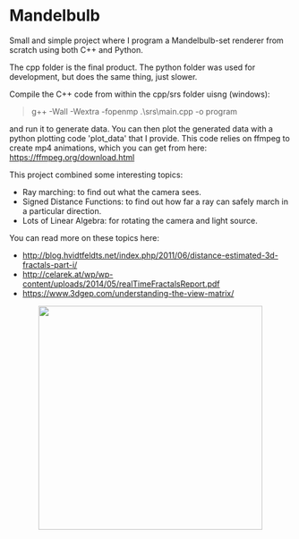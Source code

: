 # Mandelbulb

Small and simple project where I program a Mandelbulb-set renderer from scratch using both C++ and Python.

The cpp folder is the final product. The python folder was used for development, but does the same thing, just slower.

Compile the C++ code from within the cpp/srs folder uisng (windows): 
> g++ -Wall -Wextra -fopenmp .\srs\main.cpp -o program

and run it to generate data. You can then plot the generated data with a python plotting code 'plot_data' that I provide. This code relies on ffmpeg to create mp4 animations, which you can get from here: https://ffmpeg.org/download.html

This project combined some interesting topics:
- Ray marching: to find out what the camera sees.
- Signed Distance Functions: to find out how far a ray can safely march in a particular direction.
- Lots of Linear Algebra: for rotating the camera and light source.

You can read more on these topics here:
- http://blog.hvidtfeldts.net/index.php/2011/06/distance-estimated-3d-fractals-part-i/
- http://celarek.at/wp/wp-content/uploads/2014/05/realTimeFractalsReport.pdf
- https://www.3dgep.com/understanding-the-view-matrix/

<p align="center">
  <img src=./cpp/mandelbulb.gif width="400" height="400">
</p>
